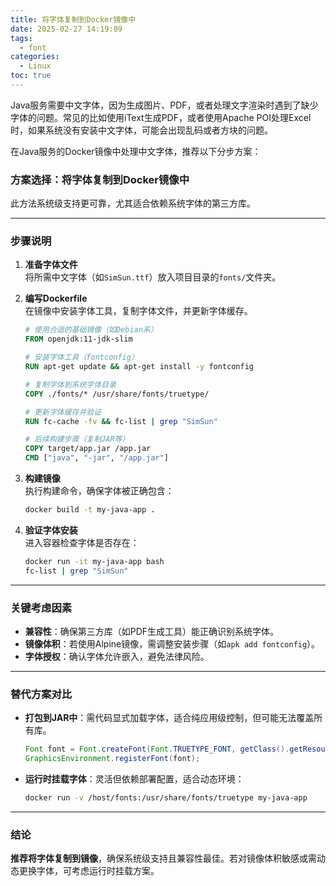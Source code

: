 ```yaml
---
title: 将字体复制到Docker镜像中
date: 2025-02-27 14:19:09
tags:
  - font
categories:
  - Linux
toc: true
---
```

Java服务需要中文字体，因为生成图片、PDF，或者处理文字渲染时遇到了缺少字体的问题。常见的比如使用iText生成PDF，或者使用Apache POI处理Excel时，如果系统没有安装中文字体，可能会出现乱码或者方块的问题。

<!-- more -->

在Java服务的Docker镜像中处理中文字体，推荐以下分步方案：

### **方案选择：将字体复制到Docker镜像中**
此方法系统级支持更可靠，尤其适合依赖系统字体的第三方库。

---

### **步骤说明**

1. **准备字体文件**  
   将所需中文字体（如`SimSun.ttf`）放入项目目录的`fonts/`文件夹。

2. **编写Dockerfile**  
   在镜像中安装字体工具，复制字体文件，并更新字体缓存。

   ```dockerfile
   # 使用合适的基础镜像（如Debian系）
   FROM openjdk:11-jdk-slim

   # 安装字体工具（fontconfig）
   RUN apt-get update && apt-get install -y fontconfig

   # 复制字体到系统字体目录
   COPY ./fonts/* /usr/share/fonts/truetype/

   # 更新字体缓存并验证
   RUN fc-cache -fv && fc-list | grep "SimSun"

   # 后续构建步骤（复制JAR等）
   COPY target/app.jar /app.jar
   CMD ["java", "-jar", "/app.jar"]
   ```

3. **构建镜像**  
   执行构建命令，确保字体被正确包含：

   ```bash
   docker build -t my-java-app .
   ```

4. **验证字体安装**  
   进入容器检查字体是否存在：

   ```bash
   docker run -it my-java-app bash
   fc-list | grep "SimSun"
   ```

---

### **关键考虑因素**
- **兼容性**：确保第三方库（如PDF生成工具）能正确识别系统字体。
- **镜像体积**：若使用Alpine镜像，需调整安装步骤（如`apk add fontconfig`）。
- **字体授权**：确认字体允许嵌入，避免法律风险。

---

### **替代方案对比**
- **打包到JAR中**：需代码显式加载字体，适合纯应用级控制，但可能无法覆盖所有库。
  ```java
  Font font = Font.createFont(Font.TRUETYPE_FONT, getClass().getResourceAsStream("/fonts/SimSun.ttf"));
  GraphicsEnvironment.registerFont(font);
  ```
- **运行时挂载字体**：灵活但依赖部署配置，适合动态环境：
  ```bash
  docker run -v /host/fonts:/usr/share/fonts/truetype my-java-app
  ```

---

### **结论**
**推荐将字体复制到镜像**，确保系统级支持且兼容性最佳。若对镜像体积敏感或需动态更换字体，可考虑运行时挂载方案。


